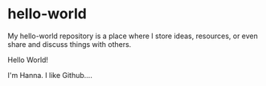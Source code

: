 # hello-world
My hello-world repository is a place where I store ideas, resources, or even share and discuss things with others. 

Hello World!

I'm Hanna. I like Github....
